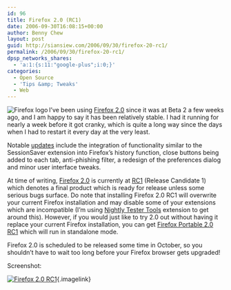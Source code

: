 ```yaml
---
id: 96
title: Firefox 2.0 (RC1)
date: 2006-09-30T16:08:15+00:00
author: Benny Chew
layout: post
guid: http://siansiew.com/2006/09/30/firefox-20-rc1/
permalink: /2006/09/30/firefox-20-rc1/
dpsp_networks_shares:
  - 'a:1:{s:11:"google-plus";i:0;}'
categories:
  - Open Source
  - 'Tips &amp; Tweaks'
  - Web
---
```

<a target="_blank" href="http://www.mozilla.com/firefox/"><img align="left" alt="Firefox logo" id="image97" title="Firefox logo" src="https://bennychew.com/blog/wp-content/uploads/2006/09/firefox-logo-64x64.png" /></a>I&#8217;ve been using <a target="_blank" href="http://developer.mozilla.org/devnews/index.php/2006/08/31/firefox-2-beta-2-milestone-released/">Firefox 2.0</a> since it was at Beta 2 a few weeks ago, and I am happy to say it has been relatively stable. I had it running for nearly a week before it got cranky, which is quite a long way since the days when I had to restart it every day at the very least.

Notable <a target="_blank" href="http://en-us.www.mozilla.com/en-US/firefox/2.0/releasenotes/">updates</a> include the integration of functionality similar to the SessionSaver extension into Firefox&#8217;s history function, close buttons being added to each tab, anti-phishing filter, a redesign of the preferences dialog and minor user interface tweaks.

At time of writing, <a target="_blank" href="http://en-us.www.mozilla.com/en-US/firefox/2.0/releasenotes/">Firefox 2.0</a> is currently at <a target="_blank" href="http://en.wikipedia.org/wiki/Release_candidate#Release_candidate">RC1</a> (Release Candidate 1) which denotes a final product which is ready for release unless some serious bugs surface. Do note that installing Firefox 2.0 RC1 will overwrite your current Firefox installation and may disable some of your extensions which are incompatible (I&#8217;m using <a target="_blank" href="http://users.blueprintit.co.uk/~dave/web/firefox/nightly/index.html">Nightly Tester Tools</a> extension to get around this). However, if you would just like to try 2.0 out without having it replace your current Firefox installation, you can get <a target="_blank" href="http://portableapps.com/apps/internet/firefox_portable/test">Firefox Portable 2.0 RC1</a> which will run in standalone mode.

Firefox 2.0 is scheduled to be released some time in October, so you shouldn&#8217;t have to wait too long before your Firefox browser gets upgraded!

Screenshot:
  
[<img id="image103" alt="Firefox 2.0 RC1" src="https://bennychew.com/blog/wp-content/uploads/2006/09/bonecho.thumbnail.png" />](https://bennychew.com/blog/wp-content/uploads/2006/09/bonecho.png "bonecho.png"){.imagelink}
